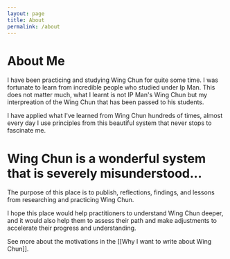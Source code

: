 ```yaml
---
layout: page
title: About
permalink: /about
---
```


# About Me

I have been practicing and studying Wing Chun for quite some time. I was fortunate to learn from incredible people who studied under Ip Man. This does not matter much, what I learnt is not IP Man's Wing Chun but my interpreation of the Wing Chun that has been passed to his students.

I have applied what I've learned from Wing Chun hundreds of times, almost every day I use principles from this beautiful system that never stops to fascinate me.

# Wing Chun is a wonderful system that is severely misunderstood...

The purpose of this place is to publish, reflections, findings, and lessons from researching and practicing Wing Chun. 

I hope this place would help practitioners to understand Wing Chun deeper, and it would also help them to assess their path and make adjustments to accelerate their progress and understanding. 

See more about the motivations in the [[Why I want to write about Wing Chun]].